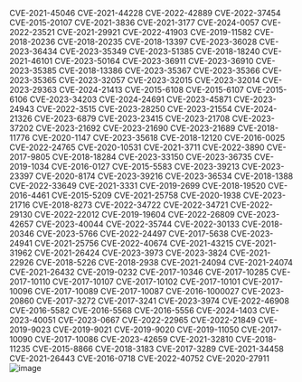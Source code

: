 CVE-2021-45046
CVE-2021-44228
CVE-2022-42889
CVE-2022-37454
CVE-2015-20107
CVE-2021-3836
CVE-2021-3177
CVE-2024-0057
CVE-2022-23521
CVE-2021-29921
CVE-2022-41903
CVE-2019-11582
CVE-2018-20236
CVE-2018-20235
CVE-2018-13397
CVE-2023-36028
CVE-2023-36434
CVE-2023-35349
CVE-2023-51385
CVE-2018-18240
CVE-2021-46101
CVE-2023-50164
CVE-2023-36911
CVE-2023-36910
CVE-2023-35385
CVE-2018-13386
CVE-2023-35367
CVE-2023-35366
CVE-2023-35365
CVE-2023-32057
CVE-2023-32015
CVE-2023-32014
CVE-2023-29363
CVE-2024-21413
CVE-2015-6108
CVE-2015-6107
CVE-2015-6106
CVE-2023-34203
CVE-2024-24691
CVE-2023-45871
CVE-2023-24943
CVE-2022-3515
CVE-2023-28250
CVE-2023-21554
CVE-2024-21326
CVE-2023-6879
CVE-2023-23415
CVE-2023-21708
CVE-2023-37202
CVE-2023-21692
CVE-2023-21690
CVE-2023-21689
CVE-2018-11776
CVE-2020-1147
CVE-2023-35618
CVE-2018-12120
CVE-2016-0025
CVE-2022-24765
CVE-2020-10531
CVE-2021-3711
CVE-2022-3890
CVE-2017-9805
CVE-2018-18284
CVE-2023-33150
CVE-2023-36735
CVE-2019-1034
CVE-2016-0127
CVE-2015-5583
CVE-2023-39213
CVE-2023-23397
CVE-2020-8174
CVE-2023-39216
CVE-2023-36534
CVE-2018-1388
CVE-2022-33649
CVE-2021-3331
CVE-2019-2699
CVE-2018-19520
CVE-2016-4461
CVE-2015-5209
CVE-2021-25758
CVE-2020-1938
CVE-2023-21716
CVE-2018-8273
CVE-2022-34722
CVE-2022-34721
CVE-2022-29130
CVE-2022-22012
CVE-2019-19604
CVE-2022-26809
CVE-2023-42657
CVE-2023-40044
CVE-2022-35744
CVE-2022-30133
CVE-2018-20346
CVE-2023-5766
CVE-2022-24497
CVE-2017-5638
CVE-2023-24941
CVE-2021-25756
CVE-2022-40674
CVE-2021-43215
CVE-2021-31962
CVE-2021-26424
CVE-2023-3973
CVE-2023-3824
CVE-2021-22926
CVE-2018-5226
CVE-2018-2938
CVE-2021-24094
CVE-2021-24074
CVE-2021-26432
CVE-2019-0232
CVE-2017-10346
CVE-2017-10285
CVE-2017-10110
CVE-2017-10107
CVE-2017-10102
CVE-2017-10101
CVE-2017-10096
CVE-2017-10089
CVE-2017-10087
CVE-2016-1000027
CVE-2023-20860
CVE-2017-3272
CVE-2017-3241
CVE-2023-3974
CVE-2022-46908
CVE-2016-5582
CVE-2016-5568
CVE-2016-5556
CVE-2024-1403
CVE-2023-40051
CVE-2023-0667
CVE-2022-22965
CVE-2022-21849
CVE-2019-9023
CVE-2019-9021
CVE-2019-9020
CVE-2019-11050
CVE-2017-10090
CVE-2017-10086
CVE-2023-42659
CVE-2021-32810
CVE-2018-11235
CVE-2015-8866
CVE-2018-3183
CVE-2017-3289
CVE-2021-34458
CVE-2021-26443
CVE-2016-0718
CVE-2022-40752
CVE-2020-27911
![image](https://github.com/SimminsVuln/temprepo/assets/147641659/346a2a83-ae82-4752-8f24-4e41e6722c9d)

